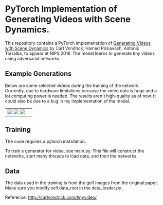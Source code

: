 PyTorch Implementation of Generating Videos with Scene Dynamics.
=====================================

This repository contains a PyTorch implementation of [Generating Videos with Scene Dynamics](http://web.mit.edu/vondrick/tinyvideo/) by Carl Vondrick, Hamed Pirsiavash, Antonio Torralba, to appear at NIPS 2016. The model learns to generate tiny videos using adversarial networks.

Example Generations
-------------------
Below are some selected videos during the training of the network. Currently, due to hardware limitations because the video data is huge and a lot computing power is needed. The results aren't high-quality as of now. It could also be due to a bug in my implementation of the model.

<table><tr><td>
<img src='https://media.giphy.com/media/l49JN6JV9Evt49NFS/giphy.gif'>
<img src='https://media.giphy.com/media/3oFzmtfseE1LYJSBDq/giphy.gif'>
<img src='https://media.giphy.com/media/3oFzmlwpcN3SGG8TgA/giphy.gif'>
</td><td>
</td></tr></table>

Training
--------
The code requires a pytorch installation. 

To train a generator for video, see main.py. This file will construct the networks, start many threads to load data, and train the networks.

Data
----
The data used in the training is from the golf images from the original paper.
Make sure you modify self.data_root in the data_loader.py.

Reference:
http://carlvondrick.com/tinyvideo/
